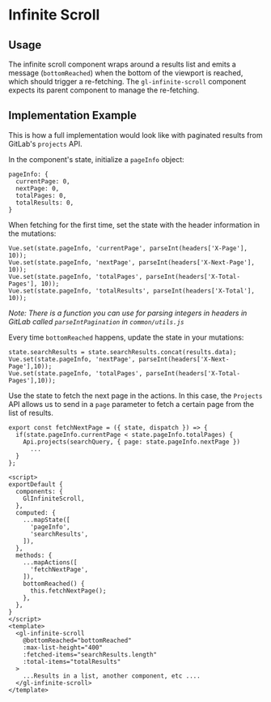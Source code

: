 # Infinite Scroll

<!-- STORY -->

## Usage

The infinite scroll component wraps around a results list and emits a message
(`bottomReached`) when the bottom of the viewport is reached, which should trigger
a re-fetching. The `gl-infinite-scroll` component expects its parent component to
manage the re-fetching.

## Implementation Example

This is how a full implementation would look like with paginated results from GitLab's
`projects` API.

In the component's state, initialize a `pageInfo` object:

```
pageInfo: {
  currentPage: 0,
  nextPage: 0,
  totalPages: 0,
  totalResults: 0,
}
```

When fetching for the first time, set the state with the header
information in the mutations:

```vue
Vue.set(state.pageInfo, 'currentPage', parseInt(headers['X-Page'], 10));
Vue.set(state.pageInfo, 'nextPage', parseInt(headers['X-Next-Page'], 10));
Vue.set(state.pageInfo, 'totalPages', parseInt(headers['X-Total-Pages'], 10));
Vue.set(state.pageInfo, 'totalResults', parseInt(headers['X-Total'], 10));
```

_Note: There is a function you can use for parsing integers in headers in
GitLab called `parseIntPagination` in `common/utils.js`_

Every time `bottomReached` happens, update the state in your mutations:

```
state.searchResults = state.searchResults.concat(results.data);
Vue.set(state.pageInfo, 'nextPage', parseInt(headers['X-Next-Page'],10));
Vue.set(state.pageInfo, 'totalPages', parseInt(headers['X-Total-Pages'],10));
```

Use the state to fetch the next page in the actions. In this case, the `Projects`
API allows us to send in a `page` parameter to fetch a certain page from the
list of results.

```
export const fetchNextPage = ({ state, dispatch }) => {
  if(state.pageInfo.currentPage < state.pageInfo.totalPages) {
    Api.projects(searchQuery, { page: state.pageInfo.nextPage })
      ...
  }
};
```

```vue
<script>
exportDefault {
  components: {
    GlInfiniteScroll,
  },
  computed: {
    ...mapState([
      'pageInfo',
      'searchResults',
    ]),
  },
  methods: {
    ...mapActions([
      'fetchNextPage',
    ]),
    bottomReached() {
      this.fetchNextPage();
    },
  },
}
</script>
<template>
  <gl-infinite-scroll
    @bottomReached="bottomReached"
    :max-list-height="400"
    :fetched-items="searchResults.length"
    :total-items="totalResults"
  >
    ...Results in a list, another component, etc ....
  </gl-infinite-scroll>
</template>
```
